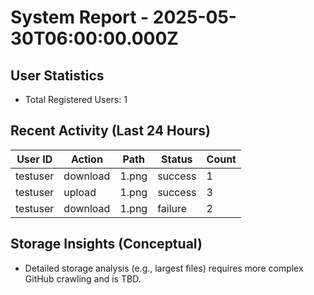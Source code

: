 # System Report - 2025-05-30T06:00:00.000Z

## User Statistics
- Total Registered Users: 1

## Recent Activity (Last 24 Hours)
| User ID | Action | Path | Status | Count |
|---------|--------|------|--------|-------|
| testuser | download | 1.png | success | 1 |
| testuser | upload | 1.png | success | 3 |
| testuser | download | 1.png | failure | 2 |

## Storage Insights (Conceptual)
- Detailed storage analysis (e.g., largest files) requires more complex GitHub crawling and is TBD.

